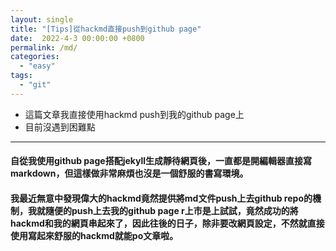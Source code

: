 ```yaml
---
layout: single
title: "[Tips]從hackmd直接push到github page"
date:  2022-4-3 00:00:00 +0800
permalink: /md/
categories: 
  - "easy"
tags:
  - "git"
---
```

+ 這篇文章我直接使用hackmd push到我的github page上  
+ 目前沒遇到困難點    
___  

#### 自從我使用github page搭配jekyll生成靜待網頁後，一直都是開編輯器直接寫markdown，但這樣做非常麻煩也沒是一個舒服的書寫環境。

####  我最近無意中發現偉大的hackmd竟然提供將md文件push上去github repo的機制，我就隨便的push上去我的github page r上市是上試試，竟然成功的將hackmd和我的網頁串起來了，因此往後的日子，除非要改網頁設定，不然就直接使用寫起來舒服的hackmd就能po文章啦。



